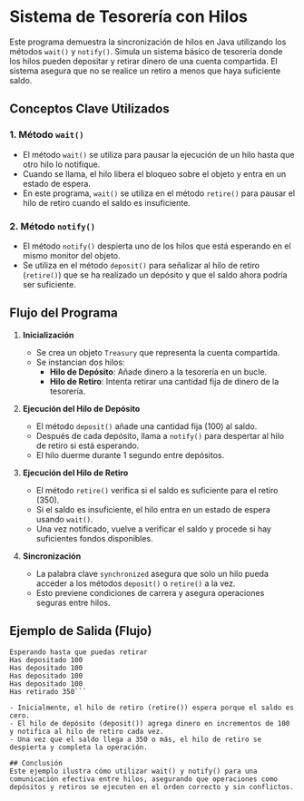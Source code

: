 # Sistema de Tesorería con Hilos

Este programa demuestra la sincronización de hilos en Java utilizando los métodos `wait()` y `notify()`. Simula un sistema básico de tesorería donde los hilos pueden depositar y retirar dinero de una cuenta compartida. El sistema asegura que no se realice un retiro a menos que haya suficiente saldo.

## Conceptos Clave Utilizados

### 1. **Método `wait()`**
- El método `wait()` se utiliza para pausar la ejecución de un hilo hasta que otro hilo lo notifique.
- Cuando se llama, el hilo libera el bloqueo sobre el objeto y entra en un estado de espera.
- En este programa, `wait()` se utiliza en el método `retire()` para pausar el hilo de retiro cuando el saldo es insuficiente.

### 2. **Método `notify()`**
- El método `notify()` despierta uno de los hilos que está esperando en el mismo monitor del objeto.
- Se utiliza en el método `deposit()` para señalizar al hilo de retiro (`retire()`) que se ha realizado un depósito y que el saldo ahora podría ser suficiente.

## Flujo del Programa

1. **Inicialización**
    - Se crea un objeto `Treasury` que representa la cuenta compartida.
    - Se instancian dos hilos:
        - **Hilo de Depósito**: Añade dinero a la tesorería en un bucle.
        - **Hilo de Retiro**: Intenta retirar una cantidad fija de dinero de la tesorería.

2. **Ejecución del Hilo de Depósito**
    - El método `deposit()` añade una cantidad fija (100) al saldo.
    - Después de cada depósito, llama a `notify()` para despertar al hilo de retiro si está esperando.
    - El hilo duerme durante 1 segundo entre depósitos.

3. **Ejecución del Hilo de Retiro**
    - El método `retire()` verifica si el saldo es suficiente para el retiro (350).
    - Si el saldo es insuficiente, el hilo entra en un estado de espera usando `wait()`.
    - Una vez notificado, vuelve a verificar el saldo y procede si hay suficientes fondos disponibles.

4. **Sincronización**
    - La palabra clave `synchronized` asegura que solo un hilo pueda acceder a los métodos `deposit()` o `retire()` a la vez.
    - Esto previene condiciones de carrera y asegura operaciones seguras entre hilos.

## Ejemplo de Salida (Flujo)
```plaintext
Esperando hasta que puedas retirar
Has depositado 100
Has depositado 100
Has depositado 100
Has depositado 100
Has retirado 350```

- Inicialmente, el hilo de retiro (retire()) espera porque el saldo es cero.
- El hilo de depósito (deposit()) agrega dinero en incrementos de 100 y notifica al hilo de retiro cada vez.
- Una vez que el saldo llega a 350 o más, el hilo de retiro se despierta y completa la operación.

## Conclusión
Este ejemplo ilustra cómo utilizar wait() y notify() para una comunicación efectiva entre hilos, asegurando que operaciones como depósitos y retiros se ejecuten en el orden correcto y sin conflictos.
